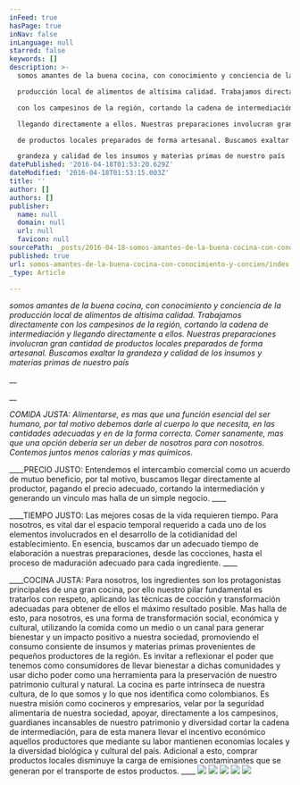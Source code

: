 ```yaml
---
inFeed: true
hasPage: true
inNav: false
inLanguage: null
starred: false
keywords: []
description: >-
  somos amantes de la buena cocina, con conocimiento y conciencia de la

  producción local de alimentos de altísima calidad. Trabajamos directamente

  con los campesinos de la región, cortando la cadena de intermediación y

  llegando directamente a ellos. Nuestras preparaciones involucran gran cantidad

  de productos locales preparados de forma artesanal. Buscamos exaltar la

  grandeza y calidad de los insumos y materias primas de nuestro país
datePublished: '2016-04-18T01:53:20.629Z'
dateModified: '2016-04-18T01:53:15.003Z'
title: ''
author: []
authors: []
publisher:
  name: null
  domain: null
  url: null
  favicon: null
sourcePath: _posts/2016-04-18-somos-amantes-de-la-buena-cocina-con-conocimiento-y-concien.md
published: true
url: somos-amantes-de-la-buena-cocina-con-conocimiento-y-concien/index.html
_type: Article

---
```

_somos amantes de la buena cocina, con conocimiento y conciencia de la
producción local de alimentos de altísima calidad. Trabajamos directamente
con los campesinos de la región, cortando la cadena de intermediación y
llegando directamente a ellos. Nuestras preparaciones involucran gran cantidad
de productos locales preparados de forma artesanal. Buscamos exaltar la
grandeza y calidad de los insumos y materias primas de nuestro país_

__

__

_COMIDA JUSTA: Alimentarse, es mas que una función esencial del ser
humano, por tal motivo debemos darle al cuerpo lo que necesita, en las
cantidades adecuadas y en de la forma correcta. Comer sanamente, mas que
una opción debería ser un deber de nosotros para con nosotros. Contemos
juntos menos calorías y mas químicos._

____PRECIO JUSTO: Entendemos el intercambio comercial como un acuerdo de
mutuo beneficio, por tal motivo, buscamos llegar directamente al productor,
pagando el precio adecuado, cortando la intermediación y generando un
vinculo mas halla de un simple negocio. ____

____TIEMPO JUSTO: Las mejores cosas de la vida requieren tiempo. Para
nosotros, es vital dar el espacio temporal requerido a cada uno de los
elementos involucrados en el desarrollo de la cotidianidad del establecimiento.
En esencia, buscamos dar un adecuado tiempo de elaboración a nuestras
preparaciones, desde las cocciones, hasta el proceso de maduración adecuado
para cada ingrediente. ____

____COCINA JUSTA: Para nosotros, los ingredientes son los protagonistas
principales de una gran cocina, por ello nuestro pilar fundamental es tratarlos
con respeto, aplicando las técnicas de cocción y transformación adecuadas
para obtener de ellos el máximo resultado posible. Mas halla de esto, para
nosotros, es una forma de transformación social, económica y cultural,
utilizando la comida como un medio o un canal para generar bienestar y un
impacto positivo a nuestra sociedad, promoviendo el consumo consiente de
insumos y materias primas provenientes de pequeños productores de la región.
Es invitar a reflexionar el poder que tenemos como consumidores de llevar
bienestar a dichas comunidades y usar dicho poder como una herramienta para
la preservación de nuestro patrimonio cultural y natural.
La cocina es parte intrínseca de nuestra cultura, de lo que somos y lo que nos
identifica como colombianos. Es nuestra misión como cocineros y empresarios,
velar por la seguridad alimentaria de nuestra sociedad, apoyar, directamente a
los campesinos, guardianes incansables de nuestro patrimonio y diversidad
cortar la cadena de intermediación, para de esta manera llevar el incentivo
económico aquellos productores que mediante su labor mantienen economías
locales y la diversidad biológica y cultural del país. Adicional a esto, comprar
productos locales disminuye la carga de emisiones contaminantes que se
generan por el transporte de estos productos. ____
![](https://the-grid-user-content.s3-us-west-2.amazonaws.com/fd6db863-7dd9-443b-9bf5-ee0711e81696.jpg)
![](https://the-grid-user-content.s3-us-west-2.amazonaws.com/4cb33b11-9818-4694-a0ae-70a8d3edcd47.jpg)
![](https://the-grid-user-content.s3-us-west-2.amazonaws.com/aab2c94e-36b8-4776-b2f3-b5498d69912a.jpg)
![](https://the-grid-user-content.s3-us-west-2.amazonaws.com/9ade7092-04ca-46c0-b6f7-0ce7601a6289.jpg)
![](https://the-grid-user-content.s3-us-west-2.amazonaws.com/de35e44c-f607-447a-960e-695870ee72ff.jpg)